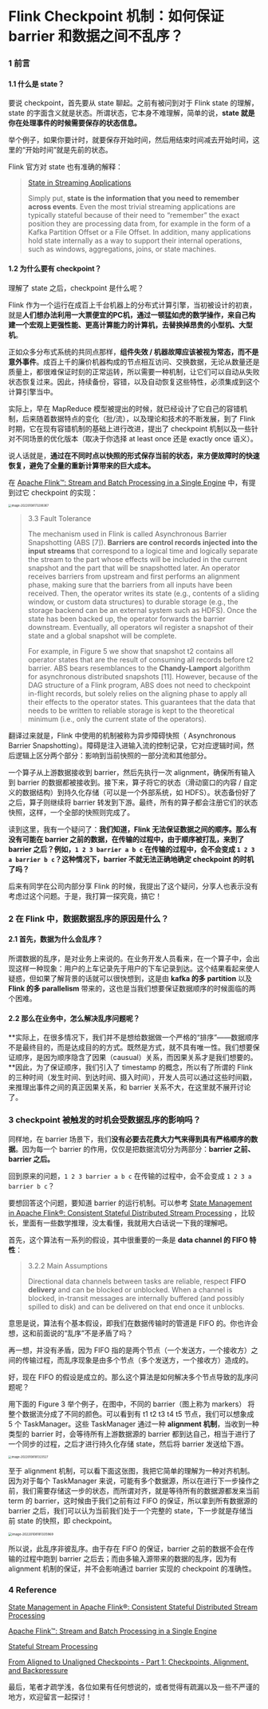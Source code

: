 # Flink Checkpoint 机制：如何保证 barrier 和数据之间不乱序？

### 1 前言

#### 1.1 什么是 state？

要说 checkpoint，首先要从 state 聊起。之前有被问到对于 Flink state 的理解，state 的字面含义就是状态。所谓状态，它本身不难理解，简单的说，**state 就是你在处理事件的时候需要保存的状态信息。**

举个例子，如果你要计时，就要保存开始时间，然后用结束时间减去开始时间，这里的“开始时间”就是先前的状态。

Flink 官方对 state 也有准确的解释：

> [State in Streaming Applications](https://flink.apache.org/2020/10/15/from-aligned-to-unaligned-checkpoints-part-1.html)
>
> Simply put, **state is the information that you need to remember across events**. Even the most trivial streaming applications are typically stateful because of their need to “remember” the exact position they are processing data from, for example in the form of a Kafka Partition Offset or a File Offset. In addition, many applications hold state internally as a way to support their internal operations, such as windows, aggregations, joins, or state machines.

#### 1.2 为什么要有 checkpoint？

理解了 state 之后，checkpoint 是什么呢？

Flink 作为一个运行在成百上千台机器上的分布式计算引擎，当初被设计的初衷，就是**人们想办法利用一大票便宜的PC机，通过一顿猛如虎的数学操作，来自己构建一个宏观上更强性能、更高计算能力的计算机，去替换掉昂贵的小型机、大型机**。

正如众多分布式系统的共同点那样，**组件失效 / 机器故障应该被视为常态，而不是意外事件**。成百上千的廉价机器构成的节点相互访问、交换数据，无论从数量还是质量上，都很难保证时刻的正常运转，所以需要一种机制，让它们可以自动从失败状态恢复过来。因此，持续备份，容错，以及自动恢复这些特性，必须集成到这个计算引擎当中。

实际上，早在 MapReduce 模型被提出的时候，就已经设计了它自己的容错机制，后来随着数据特点的变化（批/流），以及理论和技术的不断发展，到了 Flink 时期，它在现有容错机制的基础上进行改进，提出了 checkpoint 机制以及一些针对不同场景的优化版本（取决于你选择 at least once 还是 exactly once 语义）。

说人话就是，**通过在不同时点以快照的形式保存当前的状态，来方便故障时的快速恢复，避免了全量的重新计算带来的巨大成本。**

在 [Apache Flink™: Stream and Batch Processing in a Single Engine](http://asterios.katsifodimos.com/assets/publications/flink-deb.pdf) 中，有提到过它 checkpoint 的实现：

<img src="../../images/image-20220108173206367.png" alt="image-20220108173206367" style="zoom:40%;" />


> 3.3 Fault Tolerance
>
> The mechanism used in Flink is called Asynchronous Barrier Snapshotting (ABS [7]). **Barriers are control records injected into the input streams** that correspond to a logical time and logically separate the stream to the part whose effects will be included in the current snapshot and the part that will be snapshotted later. An operator receives barriers from upstream and first performs an alignment phase, making sure that the barriers from all inputs have been received. Then, the operator writes its state (e.g., contents of a sliding window, or custom data structures) to durable storage (e.g., the storage backend can be an external system such as HDFS). Once the state has been backed up, the operator forwards the barrier downstream. Eventually, all operators wil register a snapshot of their state and a global snapshot will be complete. 
>
> For example, in Figure 5 we show that snapshot t2 contains all operator states that are the result of consuming all records before t2 barrier. ABS bears resemblances to the **Chandy-Lamport** algorithm for asynchronous distributed snapshots [11]. However, because of the DAG structure of a Flink program, ABS does not need to checkpoint in-flight records, but solely relies on the aligning phase to apply all their effects to the operator states. This guarantees that the data that needs to be written to reliable storage is kept to the theoretical minimum (i.e., only the current state of the operators).

翻译过来就是，Flink 中使用的机制被称为异步障碍快照（ Asynchronous Barrier Snapshotting）。障碍是注入进输入流的控制记录，它对应逻辑时间，然后逻辑上区分两个部分：影响到当前快照的一部分流和其他部分。

一个算子从上游数据接收到 barrier，然后先执行一次 alignment，确保所有输入到 barrier 的数据都被接收到。接下来，算子将它的状态（滑动窗口的内容 / 自定义的数据结构）到持久化存储（可以是一个外部系统，如 HDFS）。状态备份好了之后，算子则继续将 barrier 转发到下游。最终，所有的算子都会注册它们的状态快照，这样，一个全部的快照则完成了。

读到这里，我有一个疑问了：**我们知道，Flink 无法保证数据之间的顺序。那么有没有可能在 barrier 之前的数据，在传输的过程中，由于顺序被打乱，来到了 barrier 之后？例如，`1 2 3 barrier a b c` 在传输的过程中，会不会变成 `1 2 3 a barrier b c`？这种情况下，barrier 不就无法正确地确定 checkpoint 的时机了吗？**

后来有同学在公司内部分享 Flink 的时候，我提出了这个疑问，分享人也表示没有考虑过这个问题。于是，我打算一探究竟，搞它！

### 2 在 Flink 中，数据数据乱序的原因是什么？

#### 2.1 首先，数据为什么会乱序？

所谓数据的乱序，是对业务上来说的。在业务开发人员看来，在一个算子中，会出现这样一种现象：用户的上车记录先于用户的下车记录到达。这个结果看起来使人疑惑，但如果了解背景的话就可以很快想到，这是由 **kafka 的多 partition** 以及 **Flink 的多 parallelism** 带来的，这也是当我们想要保证数据顺序的时候面临的两个困难。

#### 2.2 那么在业务中，怎么解决乱序问题呢？

**实际上，在很多情况下，我们并不是想给数据做一个严格的“排序”——数据顺序不是最终目的，而是达成目的的方式。既然是方式，就不具有唯一性。我们想要保证顺序，是因为顺序隐含了因果（causual）关系，而因果关系才是我们想要的。**因此，为了保证顺序，我们引入了 timestamp 的概念，所以有了所谓的 Flink 的三种时间（发生时间、到达时间、摄入时间），开发人员可以通过这些时间戳，来推理出事件之间的真正因果关系，和 barrier 关系不大，在这里就不展开讨论了。

### 3 checkpoint 被触发的时机会受数据乱序的影响吗？

同样地，在 barrier 场景下，我们**没有必要去花费大力气来得到具有严格顺序的数据**。因为每一个 barrier 的作用，仅仅是把数据流切分为两部分：**barrier 之前、barrier 之后。**

回到原来的问题，`1 2 3 barrier a b c` 在传输的过程中，会不会变成 `1 2 3 a barrier b c`？

要想回答这个问题，要知道 barrier 的运行机制。可以参考 [State Management in Apache Flink®: Consistent Stateful Distributed Stream Processing](https://www.semanticscholar.org/paper/State-Management-in-Apache-Flink%C2%AE%3A-Consistent-Carbone-Ewen/6fa0917417d3c213b0e130ae01b7b440b1868dde) ，比较长，里面有一些数学推理，没太看懂，我就用大白话说一下我的理解吧。

首先，这个算法有一系列的假设，其中很重要的一条是 **data channel 的 FIFO 特性**：

> 3.2.2 Main Assumptions
>
> Directional data channels between tasks are reliable, respect **FIFO delivery** and can be blocked or unblocked. When a channel is blocked, in-transit messages are internally buffered (and possibly spilled to disk) and can be delivered on that end once it unblocks.

意思是说，算法有个基本假设，即我们在数据传输时的管道是 FIFO 的。你也许会想，这和前面说的“乱序”不是矛盾了吗？

再一想，并没有矛盾，因为 FIFO 指的是两个节点（一个发送方，一个接收方）之间的传输过程，而乱序现象是由多个节点（多个发送方，一个接收方）造成的。

好，现在 FIFO 的假设是成立的。那么这个算法是如何解决多个节点导致的乱序问题呢？

用下面的 Figure 3 举个例子，在图中，不同的 barrier（图上称为 markers） 将整个数据流分成了不同的颜色。可以看到有 t1 t2 t3 t4 t5 节点，我们可以想象成 5 个 TaskManager。这些 TaskManager 通过一种 **alignment 机制**，当收到一种类型的 barrier 时，会等待所有上游数据源的 barrier 都到达自己，相当于进行了一个同步的过程，之后才进行持久化存储 state，然后将 barrier 发送给下游。

<img src="../../images/image-20220108181323527.png" alt="image-20220108181323527" style="zoom:40%;" />

至于 alignment 机制，可以看下面这张图，我把它简单的理解为一种对齐机制。因为对于每个 TaskManager 来说，可能有多个数据源，所以在进行下一步操作之前，我们需要存储这一步的状态，而所谓对齐，就是等待所有的数据源都发来当前 term 的 barrier，这时候由于我们之前有过 FIFO 的保证，所以拿到所有数据源的 barrier 之后，我们可以认为当前我们处于一个完整的 state，下一步就是存储当前 state 的快照，即 checkpoint。

<img src="../../images/image-20220108181335969.png" alt="image-20220108181335969" style="zoom:45%;" />

所以说，此乱序非彼乱序。由于存在 FIFO 的保证，barrier 之前的数据不会在传输的过程中跑到 barrier 之后去；而由多输入源带来的数据的乱序，因为有 alignment 机制的保证，并不会影响通过 barrier 实现的 checkpoint 的准确性。

### 4 Reference

[State Management in Apache Flink®: Consistent Stateful Distributed Stream Processing](https://www.semanticscholar.org/paper/State-Management-in-Apache-Flink%C2%AE%3A-Consistent-Carbone-Ewen/6fa0917417d3c213b0e130ae01b7b440b1868dde)

[Apache Flink™: Stream and Batch Processing in a Single Engine](http://asterios.katsifodimos.com/assets/publications/flink-deb.pdf)

[Stateful Stream Processing](https://nightlies.apache.org/flink/flink-docs-release-1.11/concepts/stateful-stream-processing.html)

[From Aligned to Unaligned Checkpoints - Part 1: Checkpoints, Alignment, and Backpressure](https://flink.apache.org/2020/10/15/from-aligned-to-unaligned-checkpoints-part-1.html)

最后，笔者才疏学浅，各位如果有任何想说的，或者觉得有疏漏以及一些不严谨的地方，欢迎留言一起探讨！
